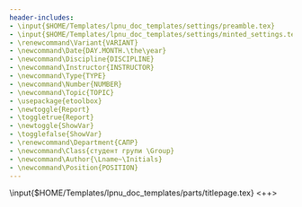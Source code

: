 ```yaml
---
header-includes:
- \input{$HOME/Templates/lpnu_doc_templates/settings/preamble.tex}
- \input{$HOME/Templates/lpnu_doc_templates/settings/minted_settings.tex}
- \renewcommand\Variant{VARIANT}
- \newcommand\Date{DAY.MONTH.\the\year}
- \newcommand\Discipline{DISCIPLINE}
- \newcommand\Instructor{INSTRUCTOR}
- \newcommand\Type{TYPE}
- \newcommand\Number{NUMBER}
- \newcommand\Topic{TOPIC}
- \usepackage{etoolbox}
- \newtoggle{Report}
- \toggletrue{Report}
- \newtoggle{ShowVar}
- \togglefalse{ShowVar}
- \renewcommand\Department{САПР}
- \newcommand\Class{студент групи \Group}
- \newcommand\Author{\Lname~\Initials}
- \newcommand\Position{POSITION}
---
```


\input{$HOME/Templates/lpnu_doc_templates/parts/titlepage.tex}
<++>
